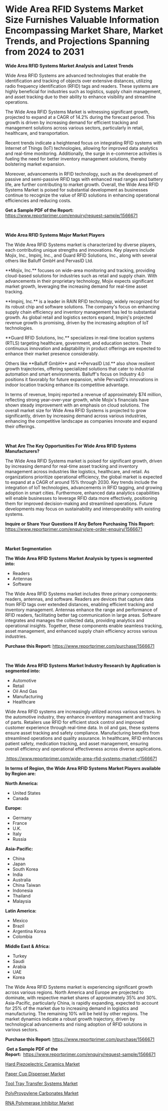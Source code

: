 <p><h1>Wide Area RFID Systems Market Size Furnishes Valuable Information Encompassing Market Share, Market Trends, and Projections Spanning from 2024 to 2031</h1></p><p><strong>Wide Area RFID Systems Market Analysis and Latest Trends</strong></p>
<p><p>Wide Area RFID Systems are advanced technologies that enable the identification and tracking of objects over extensive distances, utilizing radio frequency identification (RFID) tags and readers. These systems are highly beneficial for industries such as logistics, supply chain management, and asset tracking due to their ability to enhance visibility and streamline operations.</p><p>The Wide Area RFID Systems Market is witnessing significant growth, projected to expand at a CAGR of 14.2% during the forecast period. This growth is driven by increasing demand for efficient tracking and management solutions across various sectors, particularly in retail, healthcare, and transportation. </p><p>Recent trends indicate a heightened focus on integrating RFID systems with Internet of Things (IoT) technologies, allowing for improved data analytics and real-time monitoring. Additionally, the surge in e-commerce activities is fueling the need for better inventory management solutions, thereby bolstering market expansion. </p><p>Moreover, advancements in RFID technology, such as the development of passive and semi-passive RFID tags with enhanced read ranges and battery life, are further contributing to market growth. Overall, the Wide Area RFID Systems Market is poised for substantial development as businesses continue to recognize the value of RFID solutions in enhancing operational efficiencies and reducing costs.</p></p>
<p><strong>Get a Sample PDF of the Report:&nbsp;</strong> <a href="https://www.reportprimer.com/enquiry/request-sample/1566671">https://www.reportprimer.com/enquiry/request-sample/1566671</a></p>
<p>&nbsp;</p>
<p><strong>Wide Area RFID Systems Major Market Players</strong></p>
<p><p>The Wide Area RFID Systems market is characterized by diverse players, each contributing unique strengths and innovations. Key players include Mojix, Inc., Impinj, Inc., and Guard RFID Solutions, Inc., along with several others like Balluff GmbH and PervasID Ltd.</p><p>**Mojix, Inc.** focuses on wide-area monitoring and tracking, providing cloud-based solutions for industries such as retail and supply chain. With advancements in their proprietary technology, Mojix expects significant market growth, leveraging the increasing demand for real-time asset tracking.</p><p>**Impinj, Inc.** is a leader in RAIN RFID technology, widely recognized for its robust chip and software solutions. The company's focus on enhancing supply chain efficiency and inventory management has led to substantial growth. As global retail and logistics sectors expand, Impinj's projected revenue growth is promising, driven by the increasing adoption of IoT technologies.</p><p>**Guard RFID Solutions, Inc.** specializes in real-time location systems (RTLS) targeting healthcare, government, and education sectors. Their continuous innovation and adaptability in product offerings are expected to enhance their market presence considerably.</p><p>Others like **Balluff GmbH** and **PervasID Ltd.** also show resilient growth trajectories, offering specialized solutions that cater to industrial automation and smart environments. Balluff's focus on Industry 4.0 positions it favorably for future expansion, while PervasID's innovations in indoor location tracking enhance its competitive advantage.</p><p>In terms of revenue, Impinj reported a revenue of approximately $74 million, reflecting strong year-over-year growth, while Mojix's financials have shown steady improvement with an emphasis on cloud solutions. The overall market size for Wide Area RFID Systems is projected to grow significantly, driven by increasing demand across various industries, enhancing the competitive landscape as companies innovate and expand their offerings.</p></p>
<p>&nbsp;</p>
<p><strong>What Are The Key Opportunities For Wide Area RFID Systems Manufacturers?</strong></p>
<p><p>The Wide Area RFID Systems market is poised for significant growth, driven by increasing demand for real-time asset tracking and inventory management across industries like logistics, healthcare, and retail. As organizations prioritize operational efficiency, the global market is expected to expand at a CAGR of around 15% through 2030. Key trends include the integration of IoT technologies, advancements in RFID tagging, and growing adoption in smart cities. Furthermore, enhanced data analytics capabilities will enable businesses to leverage RFID data more effectively, positioning them for improved decision-making and streamlined operations. Future developments may focus on sustainability and interoperability with existing systems.</p></p>
<p><strong>Inquire or Share Your Questions If Any Before Purchasing This Report:</strong> <a href="https://www.reportprimer.com/enquiry/pre-order-enquiry/1566671">https://www.reportprimer.com/enquiry/pre-order-enquiry/1566671</a></p>
<p>&nbsp;</p>
<p><strong>Market Segmentation</strong></p>
<p><strong>The Wide Area RFID Systems Market Analysis by types is segmented into:</strong></p>
<p><ul><li>Readers</li><li>Antennas</li><li>Software</li></ul></p>
<p><p>The Wide Area RFID Systems market includes three primary components: readers, antennas, and software. Readers are devices that capture data from RFID tags over extended distances, enabling efficient tracking and inventory management. Antennas enhance the range and performance of RFID readers, facilitating better tag communication in large areas. Software integrates and manages the collected data, providing analytics and operational insights. Together, these components enable seamless tracking, asset management, and enhanced supply chain efficiency across various industries.</p></p>
<p><strong>Purchase this Report:&nbsp;</strong><a href="https://www.reportprimer.com/purchase/1566671">https://www.reportprimer.com/purchase/1566671</a></p>
<p>&nbsp;</p>
<p><strong>The Wide Area RFID Systems Market Industry Research by Application is segmented into:</strong></p>
<p><ul><li>Automotive</li><li>Retail</li><li>Oil And Gas</li><li>Manufacturing</li><li>Healthcare</li></ul></p>
<p><p>Wide Area RFID systems are increasingly utilized across various sectors. In the automotive industry, they enhance inventory management and tracking of parts. Retailers use RFID for efficient stock control and improved customer experience through real-time data. In oil and gas, these systems ensure asset tracking and safety compliance. Manufacturing benefits from streamlined operations and quality assurance. In healthcare, RFID enhances patient safety, medication tracking, and asset management, ensuring overall efficiency and operational effectiveness across diverse applications.</p></p>
<p><a href="https://www.reportprimer.com/wide-area-rfid-systems-market-r1566671">&nbsp;https://www.reportprimer.com/wide-area-rfid-systems-market-r1566671</a></p>
<p><strong>In terms of Region, the Wide Area RFID Systems Market Players available by Region are:</strong></p>
<p>
    <p> <strong> North America: </strong>
        <ul>
            <li>United States</li>
            <li>Canada</li>
        </ul>
        </p> 
    <p> <strong> Europe: </strong>
        <ul>
            <li>Germany</li>
            <li>France</li>
            <li>U.K.</li>
            <li>Italy</li>
            <li>Russia</li>
        </ul>
        </p> 
    <p> <strong> Asia-Pacific: </strong>
        <ul>
            <li>China</li>
            <li>Japan</li>
            <li>South Korea</li>
            <li>India</li>
            <li>Australia</li>
            <li>China Taiwan</li>
            <li>Indonesia</li>
            <li>Thailand</li>
            <li>Malaysia</li>
        </ul>
        </p> 
    <p> <strong> Latin America: </strong>
        <ul>
            <li>Mexico</li>
            <li>Brazil</li>
            <li>Argentina Korea</li>
            <li>Colombia</li>
        </ul>
        </p> 
    <p> <strong> Middle East & Africa: </strong>
        <ul>
            <li>Turkey</li>
            <li>Saudi</li>
            <li>Arabia</li>
            <li>UAE</li>
            <li>Korea</li>
        </ul>
    </p>
    </p>
<p><p>The Wide Area RFID Systems market is experiencing significant growth across various regions. North America and Europe are projected to dominate, with respective market shares of approximately 35% and 30%. Asia-Pacific, particularly China, is rapidly expanding, expected to account for 25% of the market due to increasing demand in logistics and manufacturing. The remaining 10% will be held by other regions. The market dynamics indicate a robust growth trajectory, driven by technological advancements and rising adoption of RFID solutions in various sectors.</p></p>
<p><strong>Purchase this Report: </strong><a href="https://www.reportprimer.com/purchase/1566671">https://www.reportprimer.com/purchase/1566671</a></p>
<p>&nbsp;<strong>Get a Sample PDF of the Report:&nbsp;&nbsp;</strong><a href="https://www.reportprimer.com/enquiry/request-sample/1566671">https://www.reportprimer.com/enquiry/request-sample/1566671</a></p>
<p><strong></strong></p>
<p><p><a href="https://issuu.com/reportprime-2/docs/hard-piezoelectric-ceramics-market-_e10c012f4915f6">Hard Piezoelectric Ceramics Market</a></p><p><a href="https://www.linkedin.com/pulse/paper-cup-dispenser-market-size-share-trends-analysis-bqcne">Paper Cup Dispenser Market</a></p><p><a href="https://issuu.com/reportprime-2/docs/tool-tray-transfer-systems-market-s_5ce1cf1ae051bb">Tool Tray Transfer Systems Market</a></p><p><a href="https://medium.com/@katheleentco/polyproypylene-carbonates-market-insights-market-products-and-regional-analysis-forecasted-for-52a598794b05">PolyProypylene Carbonates Market</a></p><p><a href="https://www.linkedin.com/pulse/how-regions-adapting-rna-polymerase-inhibitor-market-global-zhtre">RNA Polymerase Inhibitor Market</a></p></p>